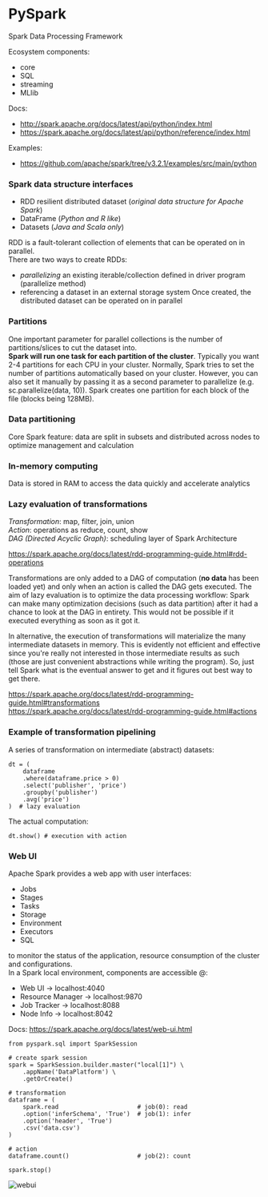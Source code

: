 # PySpark

Spark Data Processing Framework

Ecosystem components:
* core
* SQL
* streaming
* MLlib

Docs:
- http://spark.apache.org/docs/latest/api/python/index.html
- https://spark.apache.org/docs/latest/api/python/reference/index.html

Examples:
- https://github.com/apache/spark/tree/v3.2.1/examples/src/main/python


### Spark data structure interfaces
- RDD resilient distributed dataset (*original data structure for Apache Spark*)
- DataFrame (*Python and R like*)
- Datasets (*Java and Scala only*)

RDD is a fault-tolerant collection of elements that can be operated on in parallel. \
There are two ways to create RDDs:
* *parallelizing* an existing iterable/collection defined in driver program (parallelize method)
* referencing a dataset in an external storage system
Once created, the distributed dataset can be operated on in parallel

### Partitions
One important parameter for parallel collections is the number of partitions/slices to cut the dataset into. \
**Spark will run one task for each partition of the cluster**. Typically you want 2-4 partitions for each CPU in your cluster.
Normally, Spark tries to set the number of partitions automatically based on your cluster.
However, you can also set it manually by passing it as a second parameter to parallelize (e.g. sc.parallelize(data, 10)).
Spark creates one partition for each block of the file (blocks being 128MB).

### Data partitioning
Core Spark feature: data are split in subsets and distributed across nodes to optimize management and calculation

### In-memory computing
Data is stored in RAM to access the data quickly and accelerate analytics

### Lazy evaluation of transformations
*Transformation*: map, filter, join, union \
*Action*: operations as reduce, count, show \
*DAG (Directed Acyclic Graph)*: scheduling layer of Spark Architecture

https://spark.apache.org/docs/latest/rdd-programming-guide.html#rdd-operations

Transformations are only added to a DAG of computation (**no data** has been loaded yet) and only when an action is called the DAG gets executed.
The aim of lazy evaluation is to optimize the data processing workflow:
Spark can make many optimization decisions (such as data partition) after it had a chance to look at the DAG in entirety.
This would not be possible if it executed everything as soon as it got it.

In alternative, the execution of transformations will materialize the many intermediate datasets in memory.
This is evidently not efficient and effective since you're really not interested in those intermediate results as such (those are just convenient abstractions while writing the program).
So, just tell Spark what is the eventual answer to get and it figures out best way to get there.

https://spark.apache.org/docs/latest/rdd-programming-guide.html#transformations \
https://spark.apache.org/docs/latest/rdd-programming-guide.html#actions

### Example of transformation pipelining
A series of transformation on intermediate (abstract) datasets:
~~~
dt = (
    dataframe
    .where(dataframe.price > 0)
    .select('publisher', 'price')
    .groupby('publisher')
    .avg('price')
)  # lazy evaluation
~~~

The actual computation:
~~~
dt.show() # execution with action
~~~

### Web UI
Apache Spark provides a web app with user interfaces:
* Jobs
* Stages
* Tasks
* Storage
* Environment
* Executors
* SQL

to monitor the status of the application, resource consumption of the cluster and configurations. \
In a Spark local environment, components are accessible @:
* Web UI -> localhost:4040
* Resource Manager -> localhost:9870
* Job Tracker -> localhost:8088
* Node Info -> localhost:8042

Docs: https://spark.apache.org/docs/latest/web-ui.html

~~~
from pyspark.sql import SparkSession

# create spark session
spark = SparkSession.builder.master("local[1]") \
    .appName('DataPlatform') \
    .getOrCreate()

# transformation
dataframe = (
    spark.read                      # job(0): read
    .option('inferSchema', 'True')  # job(1): infer
    .option('header', 'True')
    .csv('data.csv')
)

# action
dataframe.count()                   # job(2): count

spark.stop()
~~~

![webui](https://user-images.githubusercontent.com/17080117/165984346-502a0697-629b-40cd-ba14-0809b38d260d.png)
